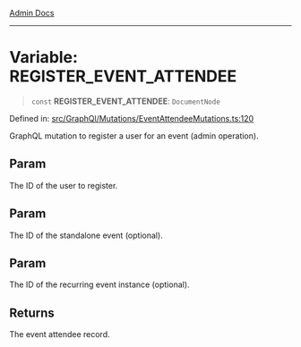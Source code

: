 [Admin Docs](/)

***

# Variable: REGISTER\_EVENT\_ATTENDEE

> `const` **REGISTER\_EVENT\_ATTENDEE**: `DocumentNode`

Defined in: [src/GraphQl/Mutations/EventAttendeeMutations.ts:120](https://github.com/PalisadoesFoundation/talawa-admin/blob/main/src/GraphQl/Mutations/EventAttendeeMutations.ts#L120)

GraphQL mutation to register a user for an event (admin operation).

## Param

The ID of the user to register.

## Param

The ID of the standalone event (optional).

## Param

The ID of the recurring event instance (optional).

## Returns

The event attendee record.
